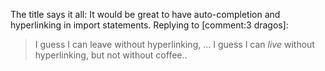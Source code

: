 The title says it all: It would be great to have auto-completion and hyperlinking in import statements.
Replying to [comment:3 dragos]:
> I guess I can leave without hyperlinking, ...
I guess I can *live* without hyperlinking, but not without coffee..
